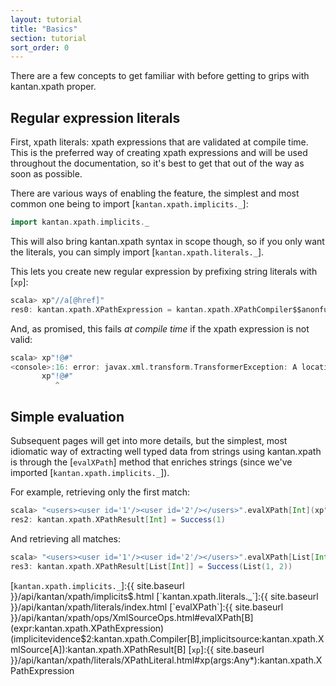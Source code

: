 ```yaml
---
layout: tutorial
title: "Basics"
section: tutorial
sort_order: 0
---
```

There are a few concepts to get familiar with before getting to grips with kantan.xpath proper.

## Regular expression literals

First, xpath literals: xpath expressions that are validated at compile time. This is the preferred way
of creating xpath expressions and will be used throughout the documentation, so it's best to get that out of the way
as soon as possible.

There are various ways of enabling the feature, the simplest and most common one being to import
[`kantan.xpath.implicits._`]:

```scala
import kantan.xpath.implicits._
```

This will also bring kantan.xpath syntax in scope though, so if you only want the literals, you can simply import
[`kantan.xpath.literals._`].

This lets you create new regular expression by prefixing string literals with [`xp`]:

```scala
scala> xp"//a[@href]"
res0: kantan.xpath.XPathExpression = kantan.xpath.XPathCompiler$$anonfun$1$$anonfun$apply$3$$anon$2@66697d98
```

And, as promised, this fails *at compile time* if the xpath expression is not valid:

```scala
scala> xp"!@#"
<console>:16: error: javax.xml.transform.TransformerException: A location path was expected, but the following token was encountered:  !
       xp"!@#"
          ^
```

## Simple evaluation

Subsequent pages will get into more details, but the simplest, most idiomatic way of extracting well typed data from
strings using kantan.xpath is through the [`evalXPath`] method that enriches strings (since we've imported
[`kantan.xpath.implicits._`]).

For example, retrieving only the first match:

```scala
scala> "<users><user id='1'/><user id='2'/></users>".evalXPath[Int](xp"//user/@id")
res2: kantan.xpath.XPathResult[Int] = Success(1)
```

And retrieving all matches:

```scala
scala> "<users><user id='1'/><user id='2'/></users>".evalXPath[List[Int]](xp"//user/@id")
res3: kantan.xpath.XPathResult[List[Int]] = Success(List(1, 2))
```

[`kantan.xpath.implicits._`]:{{ site.baseurl }}/api/kantan/xpath/implicits$.html
[`kantan.xpath.literals._`]:{{ site.baseurl }}/api/kantan/xpath/literals/index.html
[`evalXPath`]:{{ site.baseurl }}/api/kantan/xpath/ops/XmlSourceOps.html#evalXPath[B](expr:kantan.xpath.XPathExpression)(implicitevidence$2:kantan.xpath.Compiler[B],implicitsource:kantan.xpath.XmlSource[A]):kantan.xpath.XPathResult[B]
[`xp`]:{{ site.baseurl }}/api/kantan/xpath/literals/XPathLiteral.html#xp(args:Any*):kantan.xpath.XPathExpression
